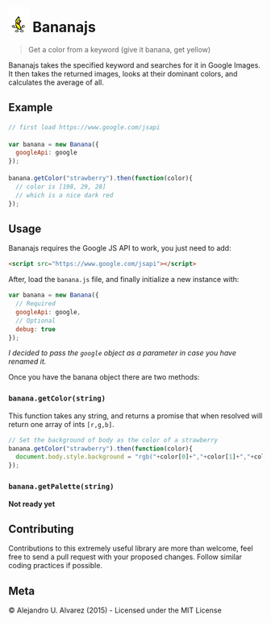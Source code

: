 # ![Banana](https://raw.githubusercontent.com/aurbano/bananajs/master/assets/banana.gif) Bananajs

> Get a color from a keyword (give it banana, get yellow)

Bananajs takes the specified keyword and searches for it in Google Images. It then takes the returned images, looks at their dominant colors, and calculates the average of all.

## Example

```js
// first load https://www.google.com/jsapi

var banana = new Banana({
  googleApi: google
});

banana.getColor("strawberry").then(function(color){
  // color is [198, 29, 28]
  // which is a nice dark red
});
```

## Usage

Bananajs requires the Google JS API to work, you just need to add:

```html
<script src="https://www.google.com/jsapi"></script>
```

After, load the `banana.js` file, and finally initialize a new instance with:

```js
var banana = new Banana({
  // Required
  googleApi: google,
  // Optional
  debug: true
});
```

*I decided to pass the `google` object as a parameter in case you have renamed it.*

Once you have the banana object there are two methods:

### `banana.getColor(string)`

This function takes any string, and returns a promise that when resolved will return one array of ints `[r,g,b]`.

```js
// Set the background of body as the color of a strawberry
banana.getColor("strawberry").then(function(color){
  document.body.style.background = "rgb("+color[0]+","+color[1]+","+color[2],")";
});
```

### `banana.getPalette(string)`

**Not ready yet**

## Contributing

Contributions to this extremely useful library are more than welcome, feel free to send a pull request with your proposed changes. Follow similar coding practices if possible.

## Meta

&copy; Alejandro U. Alvarez (2015) - Licensed under the MIT License
